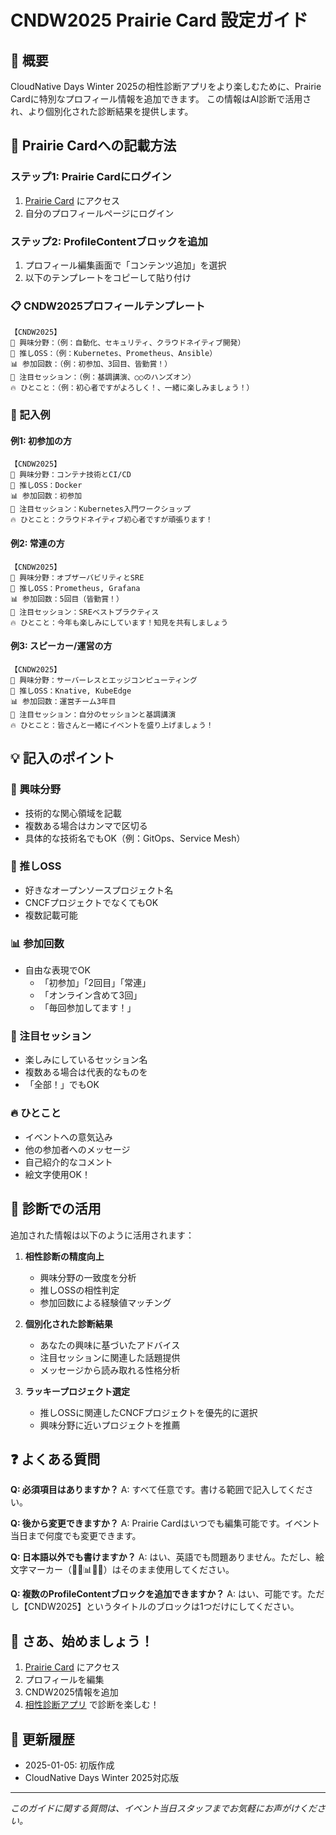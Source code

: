 # CNDW2025 Prairie Card 設定ガイド

## 📝 概要

CloudNative Days Winter 2025の相性診断アプリをより楽しむために、Prairie Cardに特別なプロフィール情報を追加できます。
この情報はAI診断で活用され、より個別化された診断結果を提供します。

## 🎯 Prairie Cardへの記載方法

### ステップ1: Prairie Cardにログイン
1. [Prairie Card](https://my.prairie.cards) にアクセス
2. 自分のプロフィールページにログイン

### ステップ2: ProfileContentブロックを追加
1. プロフィール編集画面で「コンテンツ追加」を選択
2. 以下のテンプレートをコピーして貼り付け

### 📋 CNDW2025プロフィールテンプレート

```
【CNDW2025】
🎯 興味分野：（例：自動化、セキュリティ、クラウドネイティブ開発）
🌟 推しOSS：（例：Kubernetes、Prometheus、Ansible）
📊 参加回数：（例：初参加、3回目、皆勤賞！）
🎪 注目セッション：（例：基調講演、○○のハンズオン）
🔥 ひとこと：（例：初心者ですがよろしく！、一緒に楽しみましょう！）
```

### 📌 記入例

#### 例1: 初参加の方
```
【CNDW2025】
🎯 興味分野：コンテナ技術とCI/CD
🌟 推しOSS：Docker
📊 参加回数：初参加
🎪 注目セッション：Kubernetes入門ワークショップ
🔥 ひとこと：クラウドネイティブ初心者ですが頑張ります！
```

#### 例2: 常連の方
```
【CNDW2025】
🎯 興味分野：オブザーバビリティとSRE
🌟 推しOSS：Prometheus, Grafana
📊 参加回数：5回目（皆勤賞！）
🎪 注目セッション：SREベストプラクティス
🔥 ひとこと：今年も楽しみにしています！知見を共有しましょう
```

#### 例3: スピーカー/運営の方
```
【CNDW2025】
🎯 興味分野：サーバーレスとエッジコンピューティング
🌟 推しOSS：Knative, KubeEdge
📊 参加回数：運営チーム3年目
🎪 注目セッション：自分のセッションと基調講演
🔥 ひとこと：皆さんと一緒にイベントを盛り上げましょう！
```

## 💡 記入のポイント

### 🎯 興味分野
- 技術的な関心領域を記載
- 複数ある場合はカンマで区切る
- 具体的な技術名でもOK（例：GitOps、Service Mesh）

### 🌟 推しOSS
- 好きなオープンソースプロジェクト名
- CNCFプロジェクトでなくてもOK
- 複数記載可能

### 📊 参加回数
- 自由な表現でOK
  - 「初参加」「2回目」「常連」
  - 「オンライン含めて3回」
  - 「毎回参加してます！」

### 🎪 注目セッション
- 楽しみにしているセッション名
- 複数ある場合は代表的なものを
- 「全部！」でもOK

### 🔥 ひとこと
- イベントへの意気込み
- 他の参加者へのメッセージ
- 自己紹介的なコメント
- 絵文字使用OK！

## 🎊 診断での活用

追加された情報は以下のように活用されます：

1. **相性診断の精度向上**
   - 興味分野の一致度を分析
   - 推しOSSの相性判定
   - 参加回数による経験値マッチング

2. **個別化された診断結果**
   - あなたの興味に基づいたアドバイス
   - 注目セッションに関連した話題提供
   - メッセージから読み取れる性格分析

3. **ラッキープロジェクト選定**
   - 推しOSSに関連したCNCFプロジェクトを優先的に選択
   - 興味分野に近いプロジェクトを推薦

## ❓ よくある質問

**Q: 必須項目はありますか？**
A: すべて任意です。書ける範囲で記入してください。

**Q: 後から変更できますか？**
A: Prairie Cardはいつでも編集可能です。イベント当日まで何度でも変更できます。

**Q: 日本語以外でも書けますか？**
A: はい、英語でも問題ありません。ただし、絵文字マーカー（🎯🌟📊🎪🔥）はそのまま使用してください。

**Q: 複数のProfileContentブロックを追加できますか？**
A: はい、可能です。ただし【CNDW2025】というタイトルのブロックは1つだけにしてください。

## 🚀 さあ、始めましょう！

1. [Prairie Card](https://my.prairie.cards) にアクセス
2. プロフィールを編集
3. CNDW2025情報を追加
4. [相性診断アプリ](https://cnd2.cloudnativedays.jp/duo) で診断を楽しむ！

## 📅 更新履歴

- 2025-01-05: 初版作成
- CloudNative Days Winter 2025対応版

---

*このガイドに関する質問は、イベント当日スタッフまでお気軽にお声がけください。*
